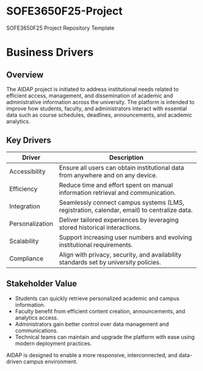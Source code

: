 # SOFE3650F25-Project
SOFE3650F25 Project Repository Template
# Business Drivers

## Overview

The AIDAP project is initiated to address institutional needs related to efficient access, management, and dissemination of academic and administrative information across the university. The platform is intended to improve how students, faculty, and administrators interact with essential data such as course schedules, deadlines, announcements, and academic analytics.

## Key Drivers

| Driver         | Description                                                                                |
| -------------- | ------------------------------------------------------------------------------------------ |
| Accessibility  | Ensure all users can obtain institutional data from anywhere and on any device.            |
| Efficiency     | Reduce time and effort spent on manual information retrieval and communication.            |
| Integration    | Seamlessly connect campus systems (LMS, registration, calendar, email) to centralize data. |
| Personalization| Deliver tailored experiences by leveraging stored historical interactions.                 |
| Scalability    | Support increasing user numbers and evolving institutional requirements.                   |
| Compliance     | Align with privacy, security, and availability standards set by university policies.       |

## Stakeholder Value

- Students can quickly retrieve personalized academic and campus information.
- Faculty benefit from efficient content creation, announcements, and analytics access.
- Administrators gain better control over data management and communications.
- Technical teams can maintain and upgrade the platform with ease using modern deployment practices.

AIDAP is designed to enable a more responsive, interconnected, and data-driven campus environment.
